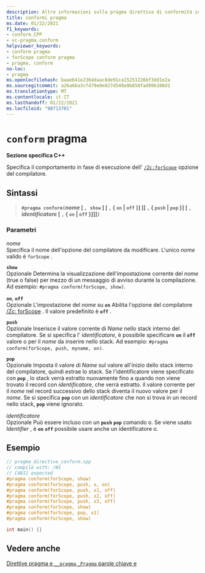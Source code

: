 ```yaml
---
description: Altre informazioni sulla pragma direttiva di conformità in Microsoft C/C++
title: conformi pragma
ms.date: 01/22/2021
f1_keywords:
- conform_CPP
- vc-pragma.conform
helpviewer_keywords:
- conform pragma
- forScope conform pragma
- pragma, conform
no-loc:
- pragma
ms.openlocfilehash: baaeb41e2364daac8de91ca15251226bf3dd1e2a
ms.sourcegitcommit: a26a66a3cf479e0e827d549a9b850fad99b108d1
ms.translationtype: MT
ms.contentlocale: it-IT
ms.lasthandoff: 01/22/2021
ms.locfileid: "98713701"
---
```

# <a name="conform-no-locpragma"></a>`conform` pragma

**Sezione specifica C++**

Specifica il comportamento in fase di esecuzione dell' [`/Zc:forScope`](../build/reference/zc-forscope-force-conformance-in-for-loop-scope.md) opzione del compilatore.

## <a name="syntax"></a>Sintassi

> **`#pragma conform(`***nome* [ **`, show`** ] [ **`,`** { **`on`**  |  **`off`** }] [[ **`,`** { **`push`**  |  **`pop`** }] [ **`,`** *identificatore* [ **`,`** { **`on`**  |  **`off`** }]]]**`)`**

### <a name="parameters"></a>Parametri

*nome*\
Specifica il nome dell'opzione del compilatore da modificare. L'unico *nome* valido è `forScope` .

**`show`**\
Opzionale Determina la visualizzazione dell'impostazione corrente del *nome* (true o false) per mezzo di un messaggio di avviso durante la compilazione. Ad esempio: `#pragma conform(forScope, show)`.

**`on`**, **`off`**\
Opzionale L'impostazione del *nome* su **`on`** Abilita l'opzione del compilatore [/Zc: forScope](../build/reference/zc-forscope-force-conformance-in-for-loop-scope.md) . Il valore predefinito è **`off`** .

**`push`**\
Opzionale Inserisce il valore corrente di *Name* nello stack interno del compilatore. Se si specifica l' *identificatore*, è possibile specificare **`on`** il **`off`** valore o per il *nome* da inserire nello stack. Ad esempio: `#pragma conform(forScope, push, myname, on)`.

**`pop`**\
Opzionale Imposta il valore di *Name* sul valore all'inizio dello stack interno del compilatore, quindi estrae lo stack. Se l'identificatore viene specificato con **`pop`** , lo stack verrà estratto nuovamente fino a quando non viene trovato il record con *identificatore*, che verrà estratto. il valore corrente per il *nome* nel record successivo dello stack diventa il nuovo valore per il *nome*. Se si specifica **`pop`** con un *identificatore* che non si trova in un record nello stack, **`pop`** viene ignorato.

*identificatore*\
Opzionale Può essere incluso con un **`push`** **`pop`** comando o. Se viene usato *Identifier* , è **`on`** **`off`** possibile usare anche un identificatore o.

## <a name="example"></a>Esempio

```cpp
// pragma_directive_conform.cpp
// compile with: /W1
// C4811 expected
#pragma conform(forScope, show)
#pragma conform(forScope, push, x, on)
#pragma conform(forScope, push, x1, off)
#pragma conform(forScope, push, x2, off)
#pragma conform(forScope, push, x3, off)
#pragma conform(forScope, show)
#pragma conform(forScope, pop, x1)
#pragma conform(forScope, show)

int main() {}
```

## <a name="see-also"></a>Vedere anche

[Direttive pragma e `__pragma` `_Pragma` parole chiave e](./pragma-directives-and-the-pragma-keyword.md)
